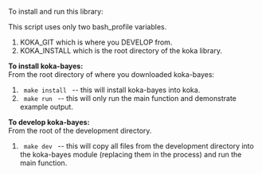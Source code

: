 To install and run this library:

This script uses only two bash_profile variables.
1. KOKA_GIT which is where you DEVELOP from.
2. KOKA_INSTALL which is the root directory of the koka library.  

<b>To install koka-bayes:</b> <br />
From the root directory of where you downloaded koka-bayes:
1. <code> make install </code> -- this will install koka-bayes into koka.
2. <code> make run </code> -- this will only run the main function and demonstrate example output. <br />

<b>To develop koka-bayes:</b> <br />
From the root of the development directory.
1. <code> make dev </code> -- this will copy all files from the development directory into the koka-bayes module (replacing them in the process) and run the main function. <br />
